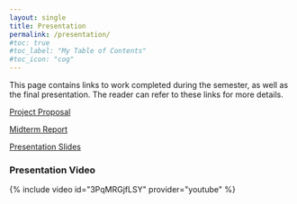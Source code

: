 ```yaml
---
layout: single
title: Presentation
permalink: /presentation/
#toc: true
#toc_label: "My Table of Contents"
#toc_icon: "cog"
---
```


This page contains links to work completed during the semester, as well as the final presentation. The reader can refer to these links for more details. 

[Project Proposal](https://drive.google.com/file/d/1YaU3lfP6U391RVMGWznUGzDbKQVNaMsR/view?usp=sharing)

[Midterm Report](https://drive.google.com/file/d/1CejfwlMFqtiByOj1LFLLwA4rW4NyaQpB/view?usp=sharing)

[Presentation Slides](https://drive.google.com/file/d/120Vu0LJYThHY1KRtiavYnWdVM8aNiG0H/view?usp=sharing)


### Presentation Video 
{% include video id="3PqMRGjfLSY" provider="youtube" %}